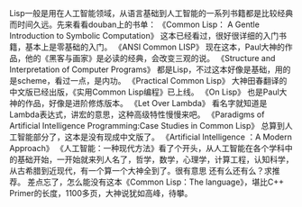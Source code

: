 Lisp一般是用在人工智能领域，从语言基础到人工智能的一系列书籍都是比较经典而时间久远。先来看看douban上的书单：
《Common Lisp： A Gentle Introduction to Symbolic Computation》 
这本已经看过，很好很详细的入门书籍，基本上是零基础的入门。
《ANSI Common LISP》 
现在这本，Paul大神的作品，他的《黑客与画家》是必读的经典，会改变三观的说。
《Structure and Interpretation of Computer Programs》 
都是Lisp，不过这本好像是基础，用的是scheme，看过一点，是内功。
《Practical Common Lisp》 
大神田春翻译的中文版已经出版，《实用Common Lisp编程》已上线。
《On Lisp》 
也是Paul大神的作品，好像是进阶修炼版本。
《Let Over Lambda》 
看名字就知道是Lambda表达式，讲宏的意思，这种高级特性慢慢来吧。
《Paradigms of Artificial Intelligence Programming:Case Studies in Common Lisp》
总算到人工智能部分了，这本是没有现成中文版了。
《Artificial Intelligence ：A Modern Approach》
《人工智能：一种现代方法》看了个开头，从人工智能在各个学科中的基础开始，一开始就来列人名了，哲学，数学，心理学，计算工程，认知科学，从古希腊到近现代，有一个算一个大神全到了。很有意思
还有么还有么？求推荐。
差点忘了，怎么能没有这本《Common Lisp：The language》，堪比C++ Primer的长度，1100多页，大神说犹如高峰，待攀。
